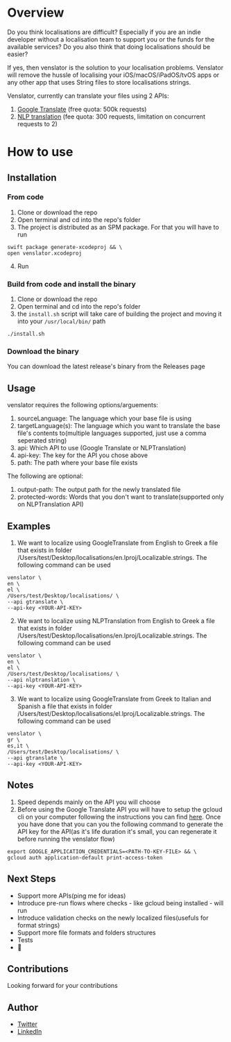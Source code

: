 # Overview

Do you think localisations are difficult? Especially if you are an indie developer without a localisation team to support you or the funds for the available services? 
Do you also think that doing localisations should be easier? 

If yes, then venslator is the solution to your localisation problems. Venslator will remove the hussle of localising your iOS/macOS/iPadOS/tvOS apps or any other app that uses String files to store localisations strings.

Venslator, currently can translate your files using 2 APIs:
1. [Google Translate](https://cloud.google.com/translate) (free quota: 500k requests)
2. [NLP translation](https://rapidapi.com/gofitech/api/NLP%20Translation) (fee quota: 300 requests, limitation on concurrent requests to 2)

# How to use

## Installation
### From code
1. Clone or download the repo
2. Open terminal and cd into the repo's folder
3. The project is distributed as an SPM package. For that you will have to run 
```
swift package generate-xcodeproj && \
open venslator.xcodeproj
```
4. Run

### Build from code and install the binary
1. Clone or download the repo
2. Open terminal and cd into the repo's folder
3. the `install.sh` script will take care of building the project and moving it into your `/usr/local/bin/` path
```
./install.sh
```

### Download the binary
You can download the latest release's binary from the Releases page

## Usage
venslator requires the following options/arguements:
1. sourceLanguage: The language which your base file is using
2. targetLanguage(s): The language which you want to translate the base file's contents to(multiple languages supported, just use a comma seperated string)
3. api: Which API to use (Google Translate or NLPTranslation)
4. api-key: The key for the API you chose above
5. path: The path where your base file exists

The following are optional:
1. output-path: The output path for the newly translated file
2. protected-words:  Words that you don't want to translate(supported only on NLPTranslation API) 

## Examples
1. We want to localize using GoogleTranslate from English to Greek a file that exists in folder /Users/test/Desktop/localisations/en.lproj/Localizable.strings. The following command can be used
```
venslator \                                                 
en \
el \
/Users/test/Desktop/localisations/ \
--api gtranslate \
--api-key <YOUR-API-KEY>
```

2. We want to localize using NLPTranslation from English to Greek a file that exists in folder /Users/test/Desktop/localisations/en.lproj/Localizable.strings. The following command can be used
```
venslator \                                                 
en \
el \
/Users/test/Desktop/localisations/ \
--api nlptranslation \
--api-key <YOUR-API-KEY>
```

3. We want to localize using GoogleTranslate from Greek to Italian and Spanish a file that exists in folder /Users/test/Desktop/localisations/el.lproj/Localizable.strings. The following command can be used
```
venslator \                                                 
gr \
es,it \
/Users/test/Desktop/localisations/ \
--api gtranslate \
--api-key <YOUR-API-KEY>
```

## Notes
1. Speed depends mainly on the API you will choose
2. Before using the Google Translate API you will have to setup the gcloud cli on your computer following the instructions you can find [here](https://cloud.google.com/sdk/docs/install). Once you have done that you can you the following command to generate the API key for the API(as it's life duration it's small, you can regenerate it before running the venslator flow)
```
export GOOGLE_APPLICATION_CREDENTIALS=<PATH-TO-KEY-FILE> && \
gcloud auth application-default print-access-token 
```

## Next Steps
* Support more APIs(ping me for ideas)
* Introduce pre-run flows where checks - like gcloud being installed - will run
* Introduce validation checks on the newly localized files(usefuls for format strings)
* Support more file formats and folders structures
* Tests
* 🤔

## Contributions
Looking forward for your contributions

## Author
* [Twitter](https://twitter.com/3liaspav)
* [LinkedIn](https://www.linkedin.com/in/ipavlidakis/)
